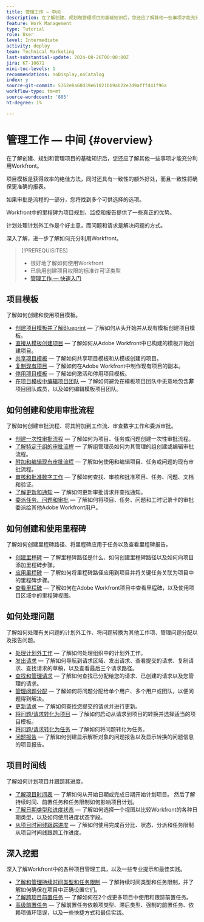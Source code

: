 ```yaml
---
title: 管理工作 — 中间
description: 在了解创建、规划和管理项目的基础知识后，您还应了解其他一些事项才能充分利用Workfront。
feature: Work Management
type: Tutorial
role: User
level: Intermediate
activity: deploy
team: Technical Marketing
last-substantial-update: 2024-08-26T00:00:00Z
jira: KT-10671
mini-toc-levels: 1
recommendations: noDisplay,noCatalog
index: y
source-git-commit: 5362e8a60d39e61021bb9ab22e3d9afffd41f96a
workflow-type: tm+mt
source-wordcount: '885'
ht-degree: 1%

---
```



# 管理工作 — 中间 {#overview}

在了解创建、规划和管理项目的基础知识后，您还应了解其他一些事项才能充分利用Workfront。

项目模板是获得效率的绝佳方法，同时还具有一致性的额外好处，而且一致性将确保更准确的报表。

如果审批是流程的一部分，您将找到多个可供选择的选项。

Workfront中的里程碑为项目规划、监控和报告提供了一些真正的优势。

计划处理计划外工作是个好主意，而问题和请求是解决问题的方式。

深入了解，进一步了解如何充分利用Workfront。

>[!PREREQUISITES]
>
>* 很好地了解如何使用Workfront
>* 已启用创建项目权限的标准许可证类型
>* [管理工作 — 快速入门](https://experienceleague.adobe.com/?recommended=Workfront-U-1-2022.1.planners)


## 项目模板

了解如何创建和使用项目模板。

* [创建项目模板并了解Blueprint](create-a-project-template.md) — 了解如何从头开始并从现有模板创建项目模板。
* [直接从模板创建项目](create-a-project-directly-from-a-template.md) — 了解如何从Adobe Workfront中已构建的模板开始创建项目。
* [共享项目模板](share-a-project-template.md) — 了解如何共享项目模板和从模板创建的项目。
* [复制现有项目](/help/manage-work/manage-projects/copy-an-existing-project.md) — 了解如何在Adobe Workfront中制作现有项目的副本。
* [停用项目模板](deactivate-a-project-template.md) — 了解如何激活和停用项目模板。
* [在项目模板中编辑项目团队](edit-the-project-team-in-a-project-template.md) — 了解如何避免在模板项目团队中无意地包含&#x200B;**非**&#x200B;项目团队成员，以及如何编辑模板项目团队。


## 如何创建和使用审批流程

了解如何创建审批流程、将其附加到工作流、审查数字工作和委派审批。

* [创建一次性审批流程](create-a-single-use-approval-process.md) — 了解如何为项目、任务或问题创建一次性审批流程。
* [了解特定于组的审批流程](group-specific-approval-processes.md) — 了解组管理员如何为其管理的组创建或编辑审批流程。
* [附加和编辑现有审批流程](attach-and-edit-existing-approval-processes.md) — 了解如何使用和编辑项目、任务或问题的现有审批流程。
* [审核和批准数字工作](review-and-approve-digital-work.md) — 了解如何查找、审核和批准项目、任务、问题、文档和验证。
* [了解更新和通知](understand-updates-and-notifications.md) — 了解如何更新审批请求并查找通知。
* [委派任务、问题和审批](delegate-approvals.md) — 了解如何将项目、任务、问题和工时记录卡的审批委派给其他Adobe Workfront用户。


## 如何创建和使用里程碑

了解如何创建里程碑路径、将里程碑应用于任务以及查看里程碑报告。

* [创建里程碑](creating-milestones.md) — 了解里程碑路径是什么、如何创建里程碑路径以及如何向项目添加里程碑步骤。
* [应用里程碑](apply-milestones.md) — 了解如何将里程碑路径应用到项目并将关键任务关联为项目中的里程碑步骤。
* [查看里程碑](view-milestones.md) — 了解如何在Adobe Workfront项目中查看里程碑，以及使用项目区域中的里程碑视图。

## 如何处理问题

了解如何处理有关问题的计划外工作、将问题转换为其他工作项、管理问题分配以及报告问题。

* [处理计划外工作](handle-unplanned-work.md) — 了解如何处理组织中的计划外工作。
* [发出请求](make-a-request.md) — 了解如何导航到请求区域、发出请求、查看提交的请求、复制请求、查找请求的草稿，以及查看最后三个请求路径。
* [查找和管理请求](find-requests.md) — 了解如何查找已分配给您的请求、已创建的请求以及您管理的请求。
* [管理问题分配](manage-issue-assignments.md) — 了解如何将问题分配给单个用户、多个用户或团队，以便问题得到解决。
* [更新请求](update-a-request.md) — 了解如何查找您提交的请求并进行更新。
* [将问题/请求转化为项目](create-a-project-from-a-request.md) — 了解如何启动从请求到项目的转换并选择适当的项目模板。
* [将问题/请求转化为任务](convert-issues-to-other-work-items.md) — 了解如何将问题转化为任务。
* [问题报告](report-on-issues.md) — 了解如何创建显示解析对象的问题报告以及显示转换的问题信息的项目报告。

## 项目时间线

了解如何计划项目并跟踪其进度。

* [了解项目时间表](understand-project-timelines.md) — 了解如何从开始日期或完成日期开始计划项目。 然后了解持续时间、前置任务和任务限制如何影响项目计划。
* [了解日期类型和进度状态](understand-task-dates-and-progress-status.md) — 了解如何选择一个视图以比较Workfront的各种日期类型，以及如何使用进度状态字段。
* [从项目时间线跟踪进度](track-work-progress-from-the-project-timeline.md) — 了解如何使用完成百分比、状态、分派和任务限制从项目时间线跟踪工作进度。

## 深入挖掘

深入了解Workfront中的各种项目管理工具，以及一些专业提示和最佳实践。    

* [了解和管理持续时间类型和任务限制](understand-and-manage-duration-types-and-task-constraints.md) — 了解持续时间类型和任务限制，并了解如何确保在项目中正确设置它们。
* [了解跨项目前置任务](understand-cross-project-predecessors.md) — 了解如何在2个或更多项目中使用和跟踪前置任务。
* [高级前置任务](advanced-predecessors.md) — 了解前置任务依赖项类型、滞后类型、强制的前置任务、依赖项循环错误，以及一些快捷方式和最佳实践。
